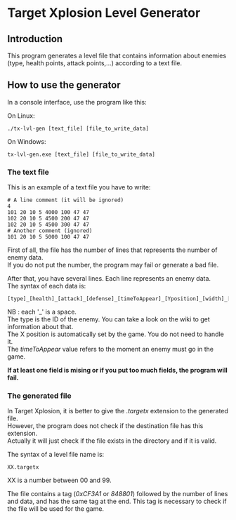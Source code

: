 # Target Xplosion Level Generator #


## Introduction ##

This program generates a level file that contains information about enemies  
(type, health points, attack points,...) according to a text file.


## How to use the generator ##

In a console interface, use the program like this:

On Linux:  

    ./tx-lvl-gen [text_file] [file_to_write_data]  

On Windows:

    tx-lvl-gen.exe [text_file] [file_to_write_data]  


### The text file ###

This is an example of a text file you have to write:  

    # A line comment (it will be ignored)
    4
    101 20 10 5 4000 100 47 47
    102 20 10 5 4500 200 47 47
    102 20 10 5 4500 300 47 47
    # Another comment (ignored)
    101 20 10 5 5000 100 47 47


First of all, the file has the number of lines that represents the number of
enemy data.  
If you do not put the number, the program may fail or generate a bad file.

After that, you have several lines. Each line represents an enemy data.  
The syntax of each data is:  

    [type]_[health]_[attack]_[defense]_[timeToAppear]_[Yposition]_[width]_[height]

NB : each '\_' is a space.  
The type is the ID of the enemy. You can take a look on the wiki to get information about that.  
The X position is automatically set by the game. You do not need to handle it.  
The *timeToAppear* value refers to the moment an enemy must go in the game.  

**If at least one field is mising or if you put too much fields, the program will fail.**  


### The generated file ###

In Target Xplosion, it is better to give the *.targetx* extension to the generated file.  
However, the program does not check if the destination file has this extension.  
Actually it will just check if the file exists in the directory and if it is valid.

The syntax of a level file name is:

    XX.targetx

XX is a number between 00 and 99.

The file contains a tag (*0xCF3A1* or *848801*) followed by the number of lines
and data, and has the same tag at the end. This tag is necessary to check
if the file will be used for the game.
